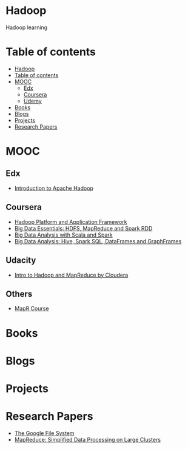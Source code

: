 # Hadoop
Hadoop learning

Table of contents
=================

<!--ts-->
   * [Hadoop](#hadoop)
   * [Table of contents](#table-of-contents)
   * [MOOC](#mooc)
      * [Edx](#edx)
      * [Coursera](#coursera)
      * [Udemy](#udemy)
   * [Books](#books)
   * [Blogs](#blogs)
   * [Projects](#papers)
   * [Research Papers](#papers)
<!--te-->

MOOC
====
Edx
---
   * [Introduction to Apache Hadoop](https://www.edx.org/course/introduction-apache-hadoop-linuxfoundationx-lfs103x) 

Coursera
--------
   * [Hadoop Platform and Application Framework](https://www.coursera.org/learn/hadoop)
   * [Big Data Essentials: HDFS, MapReduce and Spark RDD](https://www.coursera.org/learn/big-data-essentials)
   * [Big Data Analysis with Scala and Spark](https://www.coursera.org/learn/scala-spark-big-data)
   * [Big Data Analysis: Hive, Spark SQL, DataFrames and GraphFrames](https://www.coursera.org/learn/big-data-analysis)

Udacity
--------
   * [Intro to Hadoop and MapReduce by Cloudera](https://in.udacity.com/course/intro-to-hadoop-and-mapreduce--ud617)
   
Others
------
   * [MapR Course](https://mapr.com/training/courses/#On-Demand)

Books
============

Blogs
============

Projects
============

Research Papers
============
* [The Google File System](https://ai.google/research/pubs/pub51)
* [MapReduce: Simplified Data Processing on Large Clusters](https://ai.google/research/pubs/pub62)

